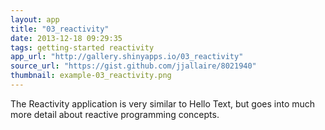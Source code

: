 ```yaml
---
layout: app
title: "03_reactivity"
date: 2013-12-18 09:29:35
tags: getting-started reactivity
app_url: "http://gallery.shinyapps.io/03_reactivity"
source_url: "https://gist.github.com/jjallaire/8021940"
thumbnail: example-03_reactivity.png
---
```


The Reactivity application is very similar to Hello Text, but goes into much more detail about reactive programming concepts. 
